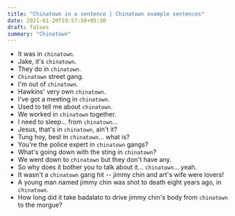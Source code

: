 ```yaml
---
title: "Chinatown in a sentence | Chinatown example sentences"
date: 2021-01-20T19:57:50+05:30
draft: falses
summary: "Chinatown"
---
```

- It was in `chinatown`.
- Jake, it's `chinatown`.
- They do in `chinatown`.
- `Chinatown` street gang.
- I'm out of `chinatown`.
- Hawkins' very own `chinatown`.
- I've got a meeting in `chinatown`.
- Used to tell me about `chinatown`.
- We worked in `chinatown` together.
- I need to sleep... from `chinatown`...
- Jesus, that's in `chinatown`, ain't it?
- Tung hoy, best in `chinatown`... what is?
- You're the police expert in `chinatown` gangs?
- What's going down with the sting in `chinatown`?
- We went down to `chinatown` but they don't have any.
- So why does it bother you to talk about it... `chinatown`... yeah.
- It wasn't a `chinatown` gang hit -- jimmy chin and art's wife were lovers!
- A young man named jimmy chin was shot to death eight years ago, in `chinatown`.
- How long did it take badalato to drive jimmy chin's body from `chinatown` to the morgue?
                 
